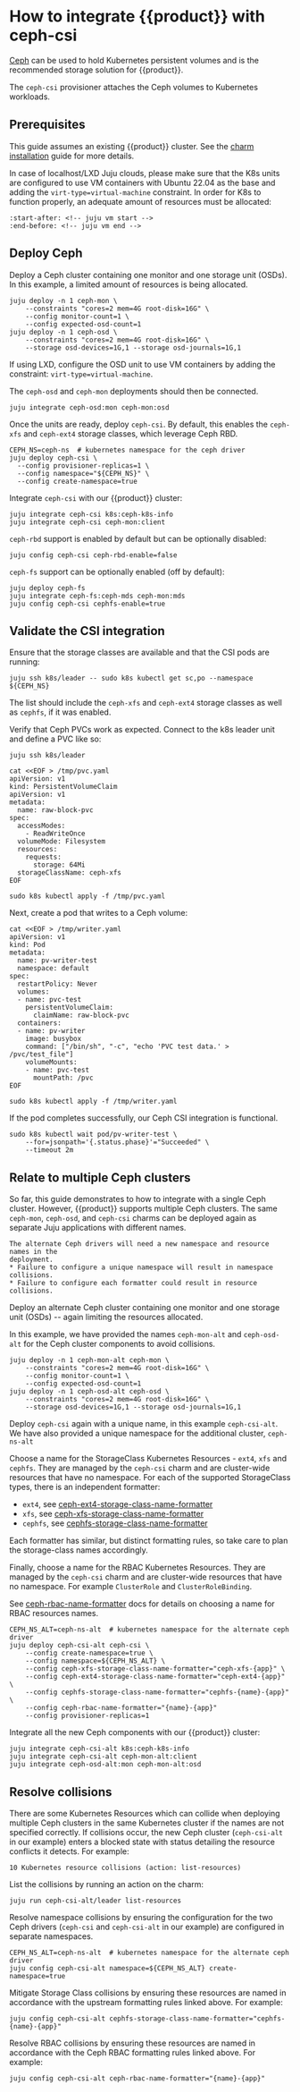 # How to integrate {{product}} with ceph-csi

[Ceph] can be used to hold Kubernetes persistent volumes and is the recommended
storage solution for {{product}}.

The ``ceph-csi`` provisioner attaches the Ceph volumes to Kubernetes workloads.

## Prerequisites

This guide assumes an existing {{product}} cluster.
See the [charm installation] guide for more details.

In case of localhost/LXD Juju clouds, please make sure that the K8s units are
configured to use VM containers with Ubuntu 22.04 as the base and adding the
``virt-type=virtual-machine`` constraint. In order for K8s to function properly,
an adequate amount of resources must be allocated:

```{literalinclude} ../../_parts/install.md
:start-after: <!-- juju vm start -->
:end-before: <!-- juju vm end -->
```

## Deploy Ceph

Deploy a Ceph cluster containing one monitor and one storage unit
(OSDs). In this example, a limited amount of resources is being allocated.

```
juju deploy -n 1 ceph-mon \
    --constraints "cores=2 mem=4G root-disk=16G" \
    --config monitor-count=1 \
    --config expected-osd-count=1
juju deploy -n 1 ceph-osd \
    --constraints "cores=2 mem=4G root-disk=16G" \
    --storage osd-devices=1G,1 --storage osd-journals=1G,1
```

If using LXD, configure the OSD unit to use VM containers by adding the
constraint: ``virt-type=virtual-machine``.

The `ceph-osd` and `ceph-mon` deployments should then be connected.

```
juju integrate ceph-osd:mon ceph-mon:osd
```

Once the units are ready, deploy ``ceph-csi``. By default, this enables
the ``ceph-xfs`` and ``ceph-ext4`` storage classes, which leverage
Ceph RBD.

```
CEPH_NS=ceph-ns  # kubernetes namespace for the ceph driver
juju deploy ceph-csi \
  --config provisioner-replicas=1 \
  --config namespace="${CEPH_NS}" \
  --config create-namespace=true
```

Integrate `ceph-csi` with our {{product}} cluster:

```
juju integrate ceph-csi k8s:ceph-k8s-info
juju integrate ceph-csi ceph-mon:client
```

`ceph-rbd` support is enabled by default but can be optionally disabled:

```
juju config ceph-csi ceph-rbd-enable=false
```

`ceph-fs` support can be optionally enabled (off by default):

```
juju deploy ceph-fs
juju integrate ceph-fs:ceph-mds ceph-mon:mds
juju config ceph-csi cephfs-enable=true
```

## Validate the CSI integration

Ensure that the storage classes are available and that the
CSI pods are running:

```
juju ssh k8s/leader -- sudo k8s kubectl get sc,po --namespace ${CEPH_NS}
```

The list should include the ``ceph-xfs`` and ``ceph-ext4`` storage classes as
well as ``cephfs``, if it was enabled.

Verify that Ceph PVCs work as expected. Connect to the k8s leader unit
and define a PVC like so:

```
juju ssh k8s/leader

cat <<EOF > /tmp/pvc.yaml
apiVersion: v1
kind: PersistentVolumeClaim
apiVersion: v1
metadata:
  name: raw-block-pvc
spec:
  accessModes:
    - ReadWriteOnce
  volumeMode: Filesystem
  resources:
    requests:
      storage: 64Mi
  storageClassName: ceph-xfs
EOF

sudo k8s kubectl apply -f /tmp/pvc.yaml
```

Next, create a pod that writes to a Ceph volume:

```
cat <<EOF > /tmp/writer.yaml
apiVersion: v1
kind: Pod
metadata:
  name: pv-writer-test
  namespace: default
spec:
  restartPolicy: Never
  volumes:
  - name: pvc-test
    persistentVolumeClaim:
      claimName: raw-block-pvc
  containers:
  - name: pv-writer
    image: busybox
    command: ["/bin/sh", "-c", "echo 'PVC test data.' > /pvc/test_file"]
    volumeMounts:
    - name: pvc-test
      mountPath: /pvc
EOF

sudo k8s kubectl apply -f /tmp/writer.yaml
```

If the pod completes successfully, our Ceph CSI integration is functional.

```
sudo k8s kubectl wait pod/pv-writer-test \
    --for=jsonpath='{.status.phase}'="Succeeded" \
    --timeout 2m
```

## Relate to multiple Ceph clusters

So far, this guide demonstrates to how to integrate with a single Ceph cluster.
However, {{product}} supports multiple Ceph clusters. The same `ceph-mon`,
`ceph-osd`, and `ceph-csi` charms can be deployed again as separate Juju
applications with different names.


```{note}
The alternate Ceph drivers will need a new namespace and resource names in the
deployment.
* Failure to configure a unique namespace will result in namespace collisions.
* Failure to configure each formatter could result in resource collisions.
```

<!-- ### Deploy Ceph monitor and OSD units -->

Deploy an alternate Ceph cluster containing one monitor and one storage unit
(OSDs) -- again limiting the resources allocated.

In this example, we have provided the names `ceph-mon-alt` and `ceph-osd-alt`
for the Ceph cluster components to avoid collisions.

```
juju deploy -n 1 ceph-mon-alt ceph-mon \
    --constraints "cores=2 mem=4G root-disk=16G" \
    --config monitor-count=1 \
    --config expected-osd-count=1
juju deploy -n 1 ceph-osd-alt ceph-osd \
    --constraints "cores=2 mem=4G root-disk=16G" \
    --storage osd-devices=1G,1 --storage osd-journals=1G,1
```
<!--
### Deploy Ceph CSI -->

Deploy `ceph-csi` again with a unique name, in this example `ceph-csi-alt`. We
have also provided a unique namespace for the additional cluster, `ceph-ns-alt`

Choose a name for the StorageClass Kubernetes Resources - `ext4`, `xfs` and
`cephfs`. They are managed by the `ceph-csi` charm and are cluster-wide
resources that have no namespace. For each of the supported StorageClass types,
there is an independent formatter:

* `ext4`, see [ceph-ext4-storage-class-name-formatter]
* `xfs`, see [ceph-xfs-storage-class-name-formatter]
* `cephfs`, see [cephfs-storage-class-name-formatter]

Each formatter has similar, but distinct formatting rules, so take care to plan
the storage-class names accordingly.

Finally, choose a name for the RBAC Kubernetes Resources. They are managed by
the `ceph-csi` charm and are cluster-wide resources that have no namespace.
For example `ClusterRole` and `ClusterRoleBinding`.

See [ceph-rbac-name-formatter] docs for details on choosing a name for RBAC
resources names.

```
CEPH_NS_ALT=ceph-ns-alt  # kubernetes namespace for the alternate ceph driver
juju deploy ceph-csi-alt ceph-csi \
    --config create-namespace=true \
    --config namespace=${CEPH_NS_ALT} \
    --config ceph-xfs-storage-class-name-formatter="ceph-xfs-{app}" \
    --config ceph-ext4-storage-class-name-formatter="ceph-ext4-{app}" \
    --config cephfs-storage-class-name-formatter="cephfs-{name}-{app}" \
    --config ceph-rbac-name-formatter="{name}-{app}"
    --config provisioner-replicas=1
```

Integrate all the new Ceph components with our {{product}} cluster:

```
juju integrate ceph-csi-alt k8s:ceph-k8s-info
juju integrate ceph-csi-alt ceph-mon-alt:client
juju integrate ceph-osd-alt:mon ceph-mon-alt:osd
```

<!-- These applications still uses the same charms, but represent new application
instances.  A new ceph-cluster via `ceph-mon-alt` and `ceph-osd-alt` and a new
integration with Kubernetes by `ceph-csi-alt`. -->

## Resolve collisions

There are some Kubernetes Resources which can collide when deploying multiple
Ceph clusters in the same Kubernetes cluster if the names are not
specified correctly. If collisions occur, the new Ceph cluster (`ceph-csi-alt`
in our example) enters a blocked state with status detailing the resource
conflicts it detects. For example:

```
10 Kubernetes resource collisions (action: list-resources)
```

List the collisions by running an action on the charm:

```
juju run ceph-csi-alt/leader list-resources
```

Resolve namespace collisions by ensuring the configuration for the two Ceph
drivers (`ceph-csi` and `ceph-csi-alt` in our example) are configured in
separate namespaces.

<!-- Many of the Kubernetes Resources managed by the `ceph-csi` charm have an
associated namespace. Ensure the configuration for the `ceph-csi-alt`
application doesn't collide with `ceph-csi`.

If both `ceph-csi` and `ceph-csi-alt` were configured with `namespace=default`,
then one of the charms will be in a blocked state. Assign `ceph-csi-alt` to an
alternate namespace. -->

```
CEPH_NS_ALT=ceph-ns-alt  # kubernetes namespace for the alternate ceph driver
juju config ceph-csi-alt namespace=${CEPH_NS_ALT} create-namespace=true
```

<!-- After this, the number of collisions between the two applications drop off,
but there could still be collisions to investigate. -->

Mitigate Storage Class collisions by ensuring these resources are named in
accordance with the upstream formatting rules linked above. For example:


<!-- StorageClass Kubernetes Resources managed by the `ceph-csi` charm are
cluster-wide resources and have no namespace.

For each of the supported StorageClass types, there is an independent formatter.

* `ext4`, see [ceph-ext4-storage-class-name-formatter]
* `xfs`, see [ceph-xfs-storage-class-name-formatter]
* `cephfs`, see [cephfs-storage-class-name-formatter]

Each formatter has similar, but distinct formatting rules, so take care to plan
the storage-class names accordingly. Example: -->

```
juju config ceph-csi-alt cephfs-storage-class-name-formatter="cephfs-{name}-{app}"
```

Resolve RBAC collisions by ensuring these resources are named in accordance with
the Ceph RBAC formatting rules linked above. For example:

<!-- RBAC Kubernetes Resources managed by the `ceph-csi` charm are cluster-wide
resources and have no namespace. Two such resources are `ClusterRole` and
`ClusterRoleBinding`.

The charm can be configured to craft separate names for these resources.  The
Juju admin can format the names of these objects using a custom formatter.

See [ceph-rbac-name-formatter] docs for more details. -->

```
juju config ceph-csi-alt ceph-rbac-name-formatter="{name}-{app}"
```

<!-- LINKS -->

[charm installation]: ./charm
[Ceph]: https://docs.ceph.com/
[ceph-rbac-name-formatter]: https://charmhub.io/ceph-csi/configurations?channel=latest/edge#ceph-rbac-name-formatter
[ceph-ext4-storage-class-name-formatter]: https://charmhub.io/ceph-csi/configurations?channel=latest/edge#ceph-ext4-storage-class-name-formatter
[ceph-xfs-storage-class-name-formatter]: https://charmhub.io/ceph-csi/configurations?channel=latest/edge#ceph-xfs-storage-class-name-formatter
[cephfs-storage-class-name-formatter]: https://charmhub.io/ceph-csi/configurations?channel=latest/edge#cephfs-storage-class-name-formatter
